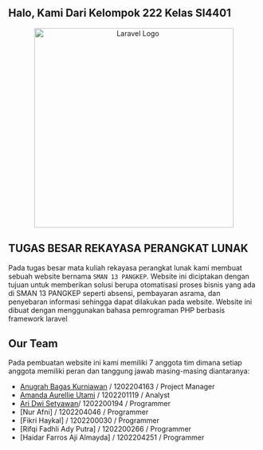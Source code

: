 ## Halo, Kami Dari Kelompok 222 Kelas SI4401

<p align="center"><img src="https://sman13pangkep.sch.id/resource/banner/1670316562Math_Google_Classroom_Banner_(20_%C3%97_8_cm).jpg" width="400" alt="Laravel Logo"></p>


## TUGAS BESAR REKAYASA PERANGKAT LUNAK
Pada tugas besar mata kuliah rekayasa perangkat lunak kami membuat sebuah website bernama `SMAN 13 PANGKEP`. Website ini diciptakan dengan tujuan untuk memberikan solusi berupa otomatisasi proses bisnis yang ada di SMAN 13 PANGKEP seperti absensi, pembayaran asrama, dan penyebaran informasi sehingga dapat dilakukan pada website. Website ini dibuat dengan menggunakan bahasa pemrograman PHP berbasis framework laravel 

## Our Team
Pada pembuatan website ini kami memiliki 7 anggota tim dimana setiap anggota memiliki peran dan tanggung jawab masing-masing diantaranya:
- [Anugrah Bagas Kurniawan](https://www.linkedin.com/in/anugrah-bagas-kurniawan-8a51ab268/) / 1202204163 / Project Manager
- [Amanda Aurellie Utami](https://www.linkedin.com/in/amandaurellie/) / 1202201119 / Analyst
- [Ari Dwi Setyawan](https://www.linkedin.com/in/setyawanaridwi/)/ 1202200194 / Programmer
- [Nur Afni] / 1202204046 / Programmer
- [Fikri Haykal] / 1202200030 / Programmer
- [Rifqi Fadhli Ady Putra] / 1202200266 / Programmer
- [Haidar Farros Aji Almayda] / 1202204251 / Programmer

